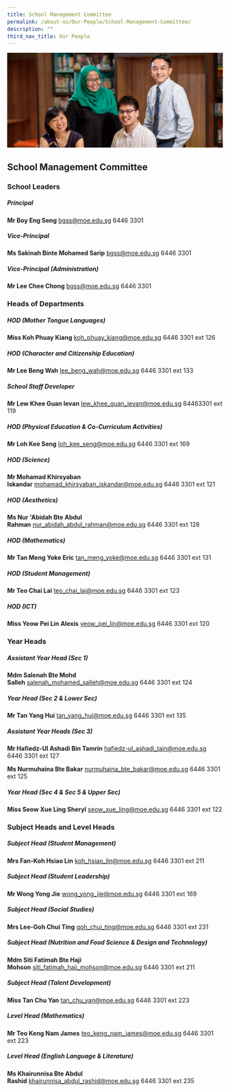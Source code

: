 ```yaml
---
title: School Management Committee
permalink: /about-us/Our-People/School-Management-Committee/
description: ""
third_nav_title: Our People
---
```

![](/images/Our-People.jpg)

School Management Committee
---------------------------

### **School Leaders**

##### **Principal**

<b>Mr Boy Eng Seng</b> bgss@moe.edu.sg 6446 3301

##### **Vice-Principal**

<b>Ms Sakinah Binte Mohamed Sarip</b> bgss@moe.edu.sg 6446 3301

##### **Vice-Principal (Administration)**

<b>Mr Lee Chee Chong</b> bgss@moe.edu.sg 6446 3301


### **Heads of Departments**

##### **HOD (Mother Tongue Languages)**

<b>Miss Koh Phuay Kiang</b> koh_phuay_kiang@moe.edu.sg 6446 3301 ext 126

##### **HOD (Character and Citizenship Education)**

<b>Mr Lee Beng Wah</b> lee_beng_wah@moe.edu.sg 6446 3301 ext 133

##### **School Staff Developer**

<b>Mr Lew Khee Guan Ievan</b> lew_khee_guan_ievan@moe.edu.sg 64463301 ext 119

##### **HOD (Physical Education & Co-Curriculum Activities)**

<b>Mr Loh Kee Seng</b> loh_kee_seng@moe.edu.sg 6446 3301 ext 169

##### **HOD (Science)**

<b>Mr Mohamad Khirsyaban Iskandar</b> mohamad_khirsyaban_iskandar@moe.edu.sg 6446 3301 ext 121

##### **HOD (Aesthetics)**

<b>Ms Nur 'Abidah Bte Abdul Rahman</b> nur_abidah_abdul_rahman@moe.edu.sg 6446 3301 ext 128

##### **HOD (Mathematics)**

<b>Mr Tan Meng Yoke Eric</b> tan_meng_yoke@moe.edu.sg 6446 3301 ext 131

##### **HOD (Student Management)**

<b>Mr Teo Chai Lai</b> teo_chai_lai@moe.edu.sg 6446 3301 ext 123

##### **HOD (ICT)**

<b>Miss Yeow Pei Lin Alexis</b> yeow_pei_lin@moe.edu.sg 6446 3301 ext 120


### **Year Heads**

##### **Assistant Year Head (Sec 1)** 

<b>Mdm Salenah Bte Mohd Salleh</b> salenah_mohamed_salleh@moe.edu.sg 6446 3301 ext 124

##### **Year Head (Sec 2 & Lower Sec)**

<b>Mr Tan Yang Hui</b> tan_yang_hui@moe.edu.sg 6446 3301 ext 135


##### **Assistant Year Heads (Sec 3)**

<b>Mr Hafiedz-Ul Ashadi Bin Tamrin</b> hafiedz-ul_ashadi_tain@moe.edu.sg 6446 3301 ext 127

<b>Ms Nurmuhaina Bte Bakar</b> nurmuhaina_bte_bakar@moe.edu.sg 6446 3301 ext 125


##### **Year Head (Sec 4 & Sec 5 & Upper Sec)**

<b>Miss Seow Xue Ling Sheryl</b> seow_xue_ling@moe.edu.sg 6446 3301 ext 122


### **Subject Heads and Level Heads**

##### **Subject Head (Student Management)** 

<b>Mrs Fan-Koh Hsiao Lin</b> koh_hsiao_lin@moe.edu.sg 6446 3301 ext 211


##### **Subject Head (Student Leadership)**

<b>Mr Wong Yong Jie</b> wong_yong_jie@moe.edu.sg 6446 3301 ext 169

##### **Subject Head (Social Studies)**

<b>Mrs Lee-Goh Chui Ting</b> goh_chui_ting@moe.edu.sg 6446 3301 ext 231

##### **Subject Head (Nutrition and Food Science & Design and Technology)**

<b>Mdm Siti Fatimah Bte Haji Mohson</b> siti_fatimah_haji_mohson@moe.edu.sg 6446 3301 ext 211

##### **Subject Head (Talent Development)**

<b>Miss Tan Chu Yan</b> tan_chu_yan@moe.edu.sg 6446 3301 ext 223

##### **Level Head (Mathematics)**

<b>Mr Teo Keng Nam James</b> teo_keng_nam_james@moe.edu.sg 6446 3301 ext 223

##### **Level Head (English Language & Literature)**

<b>Ms Khairunnisa Bte Abdul Rashid</b> khairunnisa_abdul_rashid@moe.edu.sg 6446 3301 ext 235